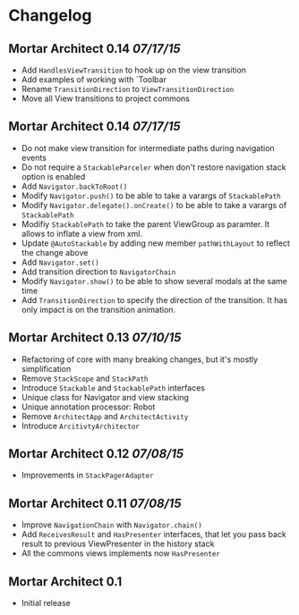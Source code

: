 # Changelog

## Mortar Architect 0.14 *07/17/15*

 * Add `HandlesViewTransition` to hook up on the view transition
 * Add examples of working with `Toolbar
 * Rename `TransitionDirection` to `ViewTransitionDirection`
 * Move all View transitions to project commons
 

## Mortar Architect 0.14 *07/17/15*

 * Do not make view transition for intermediate paths during navigation events
 * Do not require a `StackableParceler` when don't restore navigation stack option is enabled
 * Add `Navigator.backToRoot()`
 * Modify `Navigator.push()` to be able to take a varargs of `StackablePath`
 * Modify `Navigator.delegate().onCreate()` to be able to take a varargs of `StackablePath`
 * Modifiy `StackablePath` to take the parent ViewGroup as paramter. It allows to inflate a view from xml.
 * Update `@AutoStackable` by adding new member `pathWithLayout` to reflect the change above
 * Add `Navigator.set()`
 * Add transition direction to `NavigatorChain`
 * Modify `Navigator.show()` to be able to show several modals at the same time
 * Add `TransitionDirection` to specify the direction of the transition. It has only impact is on the transition animation.

## Mortar Architect 0.13 *07/10/15*

 * Refactoring of core with many breaking changes, but it's mostly simplification
 * Remove `StackScope` and `StackPath`
 * Introduce `Stackable` and `StackablePath` interfaces
 * Unique class for Navigator and view stacking
 * Unique annotation processor: Robot
 * Remove `ArchitectApp` and `ArchitectActivity`
 * Introduce `ArcitivtyArchitector`


## Mortar Architect 0.12 *07/08/15*

 * Improvements in `StackPagerAdapter`


## Mortar Architect 0.11 *07/08/15*

 * Improve `NavigationChain` with `Navigator.chain()`
 * Add `ReceivesResult` and `HasPresenter` interfaces, that let you pass back result to previous ViewPresenter in the history stack
 * All the commons views implements now `HasPresenter`


## Mortar Architect 0.1 

- Initial release